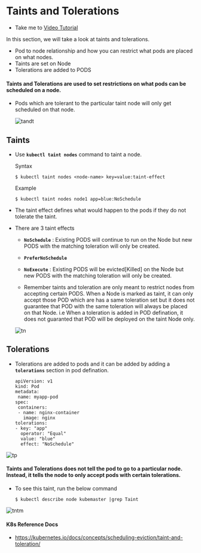 # Taints and Tolerations
  - Take me to [Video Tutorial](https://kodekloud.com/courses/539883/lectures/10277934)
  
In this section, we will take a look at taints and tolerations.
- Pod to node relationship and how you can restrict what pods are placed on what nodes.
- Taints are set on Node
- Tolerations are added to PODS

#### Taints and Tolerations are used to set restrictions on what pods can be scheduled on a node. 
- Pods which are tolerant to the particular taint node will only get scheduled on that node.

  ![tandt](../../images/tandt.PNG)
  
## Taints
- Use **`kubectl taint nodes`** command to taint a node.

  Syntax
  ```
  $ kubectl taint nodes <node-name> key=value:taint-effect
  ```
 
  Example
  ```
  $ kubectl taint nodes node1 app=blue:NoSchedule
  ```
  
- The taint effect defines what would happen to the pods if they do not tolerate the taint.
- There are 3 taint effects
  - **`NoSchedule`** : Existing PODS will continue to run on the Node but new PODS with the matching toleration will only be created.
  - **`PreferNoSchedule`**
  - **`NoExecute`** : Existing PODS will be evicted[Killed] on the Node but new PODS with the matching toleration will only be created.
  
  - Remember taints and toleration are only meant to restrict nodes from accepting certain PODS. When a Node is marked as taint, it can only accept those POD which are has a same toleration set but it does not guarantee that POD with the same toleration will always be placed on that Node. i.e When a toleration is added in POD defination, it does not guaranted that POD will be deployed on the taint Node only.
  
  ![tn](../../images/tn.PNG)
  
## Tolerations
   - Tolerations are added to pods and it can be added by adding a **`tolerations`** section in pod defination.
     ```
     apiVersion: v1
     kind: Pod
     metadata:
      name: myapp-pod
     spec:
      containers:
      - name: nginx-container
        image: nginx
     tolerations:
     - key: "app"
       operator: "Equal"
       value: "blue"
       effect: "NoSchedule"
     ```
    
  ![tp](../../images/tp.PNG)
    

#### Taints and Tolerations does not tell the pod to go to a particular node. Instead, it tells the node to only accept pods with certain tolerations.
- To see this taint, run the below command
  ```
  $ kubectl describe node kubemaster |grep Taint
  ```
 
 ![tntm](../../images/tntm.PNG)
  
     
#### K8s Reference Docs
- https://kubernetes.io/docs/concepts/scheduling-eviction/taint-and-toleration/

